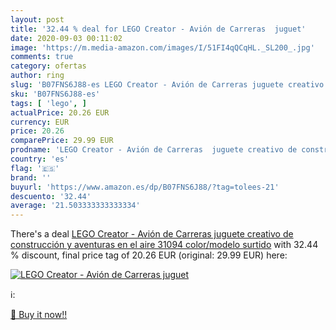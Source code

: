 ```yaml
---
layout: post
title: '32.44 % deal for LEGO Creator - Avión de Carreras  juguet'
date: 2020-09-03 00:11:02
image: 'https://m.media-amazon.com/images/I/51FI4qQCqHL._SL200_.jpg'
comments: true
category: ofertas
author: ring
slug: 'B07FNS6J88-es LEGO Creator - Avión de Carreras juguete creativo de...'
sku: 'B07FNS6J88-es'
tags: [ 'lego', ]
actualPrice: 20.26 EUR
currency: EUR
price: 20.26
comparePrice: 29.99 EUR
prodname: 'LEGO Creator - Avión de Carreras  juguete creativo de construcción y aventuras en el aire  31094    color/modelo surtido'
country: 'es'
flag: '🇪🇸'
brand: ''
buyurl: 'https://www.amazon.es/dp/B07FNS6J88/?tag=tolees-21'
descuento: '32.44'
average: '21.503333333333334'
---
```


There's a deal [LEGO Creator - Avión de Carreras  juguete creativo de construcción y aventuras en el aire  31094    color/modelo surtido](https://www.amazon.es/dp/B07FNS6J88/?tag=tolees-21)  with  32.44 % discount, final price tag of  20.26 EUR (original: 29.99 EUR) here:

[![LEGO Creator - Avión de Carreras  juguet](https://m.media-amazon.com/images/I/51FI4qQCqHL._SL200_.jpg)](https://www.amazon.es/dp/B07FNS6J88/?tag=tolees-21)

ℹ️:


[🛒 Buy it now!!](https://www.amazon.es/dp/B07FNS6J88/?tag=tolees-21)
